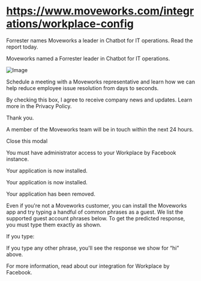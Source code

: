 # https://www.moveworks.com/integrations/workplace-config

Forrester names Moveworks a leader in Chatbot for IT operations. Read the report today.

Moveworks named a Forrester leader in Chatbot for IT operations. 

![Image](https://www.moveworks.com/hubfs/img/site/qr-demo.png)

Schedule a meeting with a Moveworks representative and learn how we can help reduce employee issue resolution from days to seconds.

By checking this box, I agree to receive company news and updates. Learn more in the Privacy Policy.

Thank you.

A member of the Moveworks team will be in touch within the next 24 hours.



  Close this modal
  


You must have administrator access to your Workplace by Facebook instance.

Your application is now installed.

Your application is now installed.

Your application has been removed.

Even if you're not a Moveworks customer, you can install the Moveworks app and try typing a handful of common phrases as a guest. We list the supported guest account phrases below. To get the predicted response, you must type them exactly as shown.

If you type:

If you type any other phrase, you'll see the response we show for “hi” above.

For more information, read about our integration for Workplace by Facebook.

